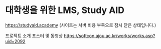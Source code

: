 # 대학생을 위한 LMS, Study AID
https://studyaid.academy (사이트는 서버 비용 부족으로 잠시 닫은 상태입니다.)

프로젝트 소개 포스터 및 동영상 
https://softcon.ajou.ac.kr/works/works.asp?uid=2092
